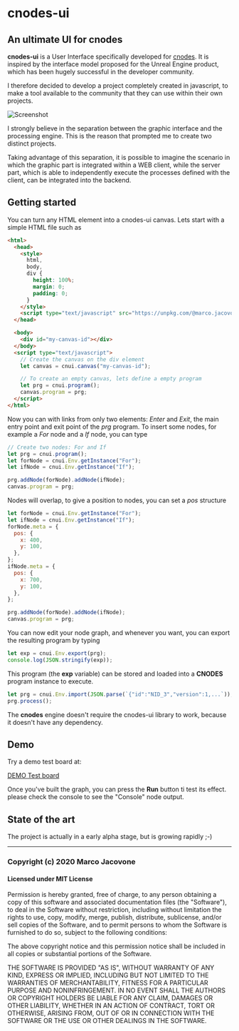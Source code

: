# cnodes-ui

## An ultimate UI for cnodes

**cnodes-ui** is a User Interface specifically developed for [cnodes](https://github.com/marco-jacovone/cnodes).
It is inspired by the interface model proposed for the Unreal Engine product, which has been hugely successful in the developer community.

I therefore decided to develop a project completely created in javascript, to make a tool available to the community that they can use within their own projects.

![Screenshot](https://github.com/marco-jacovone/cnodes-ui/blob/main/doc/images/screenshot1.png?raw=true)

I strongly believe in the separation between the graphic interface and the processing engine. This is the reason that prompted me to create two distinct projects.

Taking advantage of this separation, it is possible to imagine the scenario in which the graphic part is integrated within a WEB client, while the server part, which is able to independently execute the processes defined with the client, can be integrated into the backend.

## Getting started

You can turn any HTML element into a cnodes-ui canvas. Lets start with a simple HTML file such as

```html
<html>
  <head>
    <style>
      html,
      body,
      div {
        height: 100%;
        margin: 0;
        padding: 0;
      }
    </style>
    <script type="text/javascript" src="https://unpkg.com/@marco.jacovone/cnodes-ui/dist/main.js"></script>
  </head>

  <body>
    <div id="my-canvas-id"></div>
  </body>
  <script type="text/javascript">
    // Create the canvas on the div element
    let canvas = cnui.canvas("my-canvas-id");

    // To create an empty canvas, lets define a empty program
    let prg = cnui.program();
    canvas.program = prg;
  </script>
</html>
```

Now you can with links from only two elements: _Enter_ and _Exit_, the main entry point and exit point of the _prg_ program.
To insert some nodes, for example a _For_ node and a _If_ node, you can type

```js
// Create two nodes: For and If
let prg = cnui.program();
let forNode = cnui.Env.getInstance("For");
let ifNode = cnui.Env.getInstance("If");

prg.addNode(forNode).addNode(ifNode);
canvas.program = prg;
```

Nodes will overlap, to give a position to nodes, you can set a _pos_ structure

```js
let forNode = cnui.Env.getInstance("For");
let ifNode = cnui.Env.getInstance("If");
forNode.meta = {
  pos: {
    x: 400,
    y: 100,
  },
};
ifNode.meta = {
  pos: {
    x: 700,
    y: 100,
  },
};

prg.addNode(forNode).addNode(ifNode);
canvas.program = prg;
```

You can now edit your node graph, and whenever you want, you can export the resulting
program by typing

```js
let exp = cnui.Env.export(prg);
console.log(JSON.stringify(exp));
```

This program (the **exp** variable) can be stored and loaded into a **CNODES** program instance to execute.

```js
let prg = cnui.Env.import(JSON.parse(`{"id":"NID_3","version":1,...`));
prg.process();
```

The **cnodes** engine doesn't require the cnodes-ui library to work, because it doesn't have any
dependency.

## Demo

Try a demo test board at:

[DEMO Test board](https://unpkg.com/@marco.jacovone/cnodes-ui/dist/index.html)

Once you've built the graph, you can press the **Run** button ti test its effect. please check the console
to see the "Console" node output.

## State of the art

The project is actually in a early alpha stage, but is growing rapidly ;-)

---

### Copyright (c) 2020 Marco Jacovone

#### Licensed under MIT License

Permission is hereby granted, free of charge, to any person obtaining a copy of this software and associated documentation files (the "Software"), to deal in the Software without restriction, including without limitation the rights to use, copy, modify, merge, publish, distribute, sublicense, and/or sell copies of the Software, and to permit persons to whom the Software is furnished to do so, subject to the following conditions:

The above copyright notice and this permission notice shall be included in all copies or substantial portions of the Software.

THE SOFTWARE IS PROVIDED "AS IS", WITHOUT WARRANTY OF ANY KIND, EXPRESS OR IMPLIED, INCLUDING BUT NOT LIMITED TO THE WARRANTIES OF MERCHANTABILITY, FITNESS FOR A PARTICULAR PURPOSE AND NONINFRINGEMENT. IN NO EVENT SHALL THE AUTHORS OR COPYRIGHT HOLDERS BE LIABLE FOR ANY CLAIM, DAMAGES OR OTHER LIABILITY, WHETHER IN AN ACTION OF CONTRACT, TORT OR OTHERWISE, ARISING FROM, OUT OF OR IN CONNECTION WITH THE SOFTWARE OR THE USE OR OTHER DEALINGS IN THE SOFTWARE.
